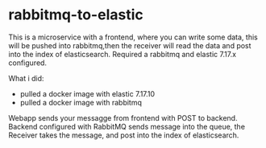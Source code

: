 # rabbitmq-to-elastic
This is a microservice with a frontend, where you can write some data, this will be pushed into rabbitmq,then the receiver will read the data and post into the index of elasticsearch. 
Required a rabbitmq and elastic 7.17.x configured.

What i did:
- pulled a docker image  with elastic 7.17.10
- pulled a docker image with rabbitmq

Webapp sends your messagge from frontend with POST to backend. Backend configured with RabbitMQ sends message into the queue, the Receiver takes the message, and post into the index 
of elasticsearch.
